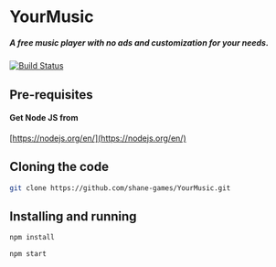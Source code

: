 # YourMusic

##### A free music player with no ads and customization for your needs.
[![Build Status](https://travis-ci.com/Shane-Games/YourMusic.svg?branch=master)](https://travis-ci.com/Shane-Games/YourMusic)

## Pre-requisites

#### Get Node JS from
[https://nodejs.org/en/](https://nodejs.org/en/)

## Cloning the code
```bash
git clone https://github.com/shane-games/YourMusic.git
```

## Installing and running
```bash
npm install
```
```bash
npm start
```




